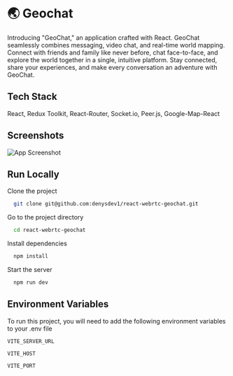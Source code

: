 # 🌏 Geochat

Introducing "GeoChat," an application crafted with React. GeoChat seamlessly combines messaging, video chat, and real-time world mapping. Connect with friends and family like never before, chat face-to-face, and explore the world together in a single, intuitive platform. Stay connected, share your experiences, and make every conversation an adventure with GeoChat.

## Tech Stack

React, Redux Toolkit, React-Router, Socket.io, Peer.js, Google-Map-React

## Screenshots
![App Screenshot](https://imgur.com/H6jHyCU.png)

## Run Locally

Clone the project

```bash
  git clone git@github.com:denysdev1/react-webrtc-geochat.git
```

Go to the project directory

```bash
  cd react-webrtc-geochat
```

Install dependencies

```bash
  npm install
```

Start the server

```bash
  npm run dev
```


## Environment Variables

To run this project, you will need to add the following environment variables to your .env file

`VITE_SERVER_URL`

`VITE_HOST`

`VITE_PORT`

